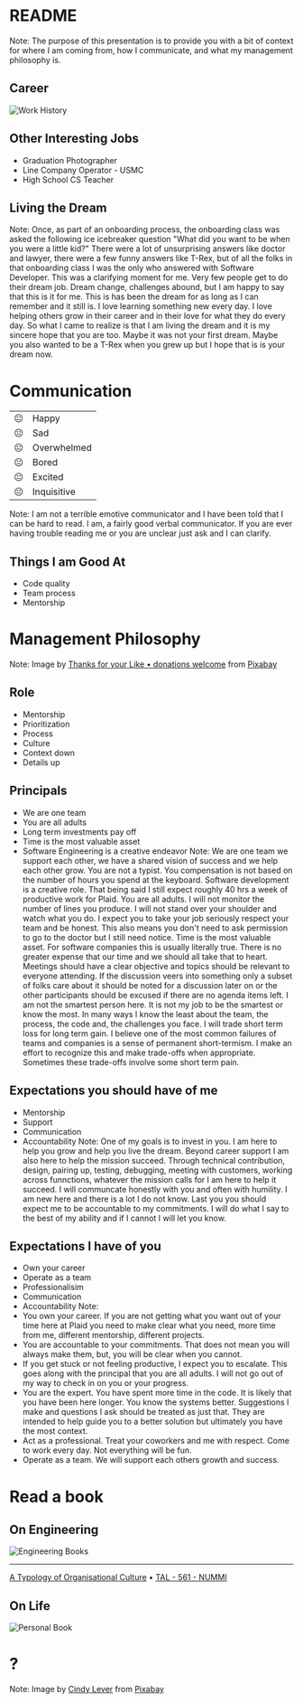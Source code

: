 # README <!-- .element style="font-family: monospace; color: limegreen" -->
Note: The purpose of this presentation is to provide you with a bit of context for where I am
coming from, how I communicate, and what my management philosophy is.


## Career
![Work History](images/work_history.png)
<!-- .element: style="width: 65%; margin: auto; background: white" -->


## Other Interesting Jobs
* Graduation Photographer
* Line Company Operator - USMC
* High School CS Teacher


## Living the Dream
<!-- .slide: data-background="images/self.png" -->
Note: Once, as part of an onboarding process, the onboarding class was asked the
following ice icebreaker question "What did you want to be when you were a little kid?"
There were a lot of unsurprising answers like doctor and lawyer, there were a few funny
answers like T-Rex, but of all the folks in that onboarding class I was the only who
answered with Software Developer. This was a clarifying moment for me. Very few people
get to do their dream job. Dream change, challenges abound, but I am happy to say that
this is it for me. This is has been the dream for as long as I can remember and it still
is.
I love learning something new every day. I love helping others grow in their career and
in their love for what they do every day. So what I came to realize is that I am living
the dream and it is my sincere hope that you are too. Maybe it was not your first dream.
Maybe you also wanted to be a T-Rex when you grew up but I hope that is is your dream
now.



# Communication
|           |             |
| --------- | ----------- |
| &#x1F610; | Happy       | 
| &#x1F610; | Sad         | 
| &#x1F610; | Overwhelmed | 
| &#x1F610; | Bored       | 
| &#x1F610; | Excited     | 
| &#x1F610; | Inquisitive | 

Note: I am not a terrible emotive communicator and I have been told that I can be hard to read. I
am, a fairly good verbal communicator. If you are ever having trouble reading me or you are unclear
just ask and I can clarify.


## Things I am Good At
* Code quality
* Team process
* Mentorship


# Management Philosophy
<!-- .slide: data-background="images/watercolour-1325656_1920.jpg" -->
Note: Image by <a href="https://pixabay.com/users/stux-12364/?utm_source=link-attribution&amp;utm_medium=referral&amp;utm_campaign=image&amp;utm_content=1325656">Thanks for your Like • donations welcome</a> from <a href="https://pixabay.com/?utm_source=link-attribution&amp;utm_medium=referral&amp;utm_campaign=image&amp;utm_content=1325656">Pixabay</a>


## Role
* Mentorship 
* Prioritization
* Process
* Culture
* Context down
* Details up


## Principals
* We are one team
* You are all adults
* Long term investments pay off
* Time is the most valuable asset
* Software Engineering is a creative endeavor
Note: We are one team we support each other, we have a shared vision of success and we help each
other grow. 
You are not a typist. You compensation is not based on the number of hours you spend at
the keyboard. Software development is a creative role. That being said I still expect roughly 40 hrs
a week of productive work for Plaid.
You are all adults. I will not monitor the number of lines you produce. I will not stand over your
shoulder and watch what you do. I expect you to take your job seriously respect your team and be
honest. This also means you don't need to ask permission to go to the doctor but I still need
notice.
Time is the most valuable asset. For software companies this is usually literally true. There is no
greater expense that our time and we should all take that to heart. Meetings should have a clear
objective and topics should be relevant to everyone attending. If the discussion veers into
something only a subset of folks care about it should be noted for a discussion later on or the
other participants should be excused if there are no agenda items left.
I am not the smartest person here. It is not my job to be the smartest or know the most. In many
ways I know the least about the team, the process, the code and, the challenges you face.
I will trade short term loss for long term gain. I believe one of the most common failures of teams
and companies is a sense of permanent short-termism. I make an effort to recognize this and make
trade-offs when appropriate. Sometimes these trade-offs involve some short term pain.


## Expectations you should have of me
* Mentorship
* Support
* Communication
* Accountability
Note: One of my goals is to invest in you. I am here to help you grow and help you live
the dream. Beyond career support I am also here to help the mission succeed. Through
technical contribution, design, pairing up, testing, debugging, meeting with customers,
working across funnctions, whatever the mission calls for I am here to help it succeed.
I will communcate honestly with you and often with humility. I am new here and there is
a lot I do not know.
Last you you should expect me to be accountable to my commitments. I will do what I say
to the best of my ability and if I cannot I will let you know.


## Expectations I have of you
* Own your career
* Operate as a team
* Professionalisim
* Communication
* Accountability
Note:
* You own your career. If you are not getting what you want out of your time here at Plaid you
need to make clear what you need, more time from me, different mentorship, different projects.
* You are accountable to your commitments. That does not mean you will always make them, but, you
  will be clear when you cannot.
* If you get stuck or not feeling productive, I expect you to escalate. This goes along with the
  principal that you are all adults. I will not go out of my way to check in on you or your
progress.
* You are the expert. You have spent more time in the code. It is likely that you have been here
  longer. You know the systems better. Suggestions I make and questions I ask should be treated as
just that. They are intended to help guide you to a better solution but ultimately you have the most
context.
* Act as a professional. Treat your coworkers and me with respect. Come to work every day. Not
  everything will be fun.
* Operate as a team. We will support each others growth and success.


# Read a book
<!-- .slide: data-background="images/books-g3a12777da_1920.jpg" -->


## On Engineering
![Engineering Books](images/engineering_books.png)
<!-- .element: style="width: 65%; margin: auto" -->
<hr/>

[A Typology of Organisational Culture](https://www.ncbi.nlm.nih.gov/pmc/articles/PMC1765804/pdf/v013p0ii22.pdf)<!-- .element style="font-size: small; margin: none" -->
&#x2022;
[TAL - 561 - NUMMI](https://www.thisamericanlife.org/561/nummi-2015)<!-- .element style="font-size: small; margin: none" -->


## On Life
![Personal Book](images/personal_books.png)
<!-- .element: style="width: 65%; margin: auto" -->



# ?
<!-- .slide: data-background="images/sunset-1373171_1920.jpg" -->
Note: Image by <a href="https://pixabay.com/users/Cleverpix-2508959/?utm_source=link-attribution&amp;utm_medium=referral&amp;utm_campaign=image&amp;utm_content=1373171">Cindy Lever</a> from <a href="https://pixabay.com/?utm_source=link-attribution&amp;utm_medium=referral&amp;utm_campaign=image&amp;utm_content=1373171">Pixabay</a>
